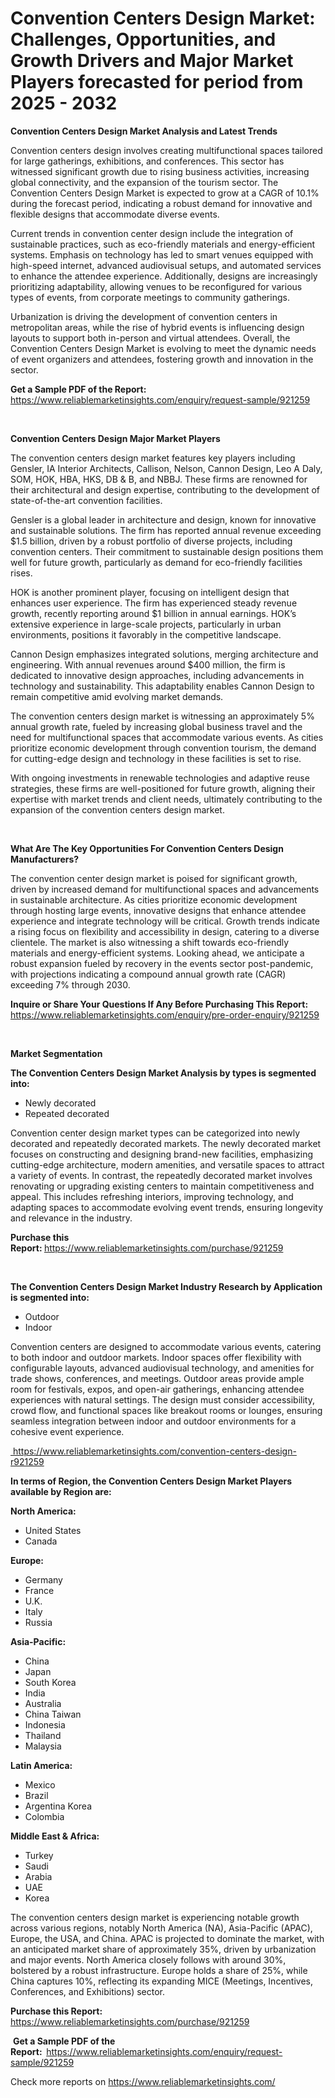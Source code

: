 <p><h1>Convention Centers Design Market: Challenges, Opportunities, and Growth Drivers and Major Market Players forecasted for period from 2025 - 2032</h1></p><p><strong>Convention Centers Design Market Analysis and Latest Trends</strong></p>
<p><p>Convention centers design involves creating multifunctional spaces tailored for large gatherings, exhibitions, and conferences. This sector has witnessed significant growth due to rising business activities, increasing global connectivity, and the expansion of the tourism sector. The Convention Centers Design Market is expected to grow at a CAGR of 10.1% during the forecast period, indicating a robust demand for innovative and flexible designs that accommodate diverse events.</p><p>Current trends in convention center design include the integration of sustainable practices, such as eco-friendly materials and energy-efficient systems. Emphasis on technology has led to smart venues equipped with high-speed internet, advanced audiovisual setups, and automated services to enhance the attendee experience. Additionally, designs are increasingly prioritizing adaptability, allowing venues to be reconfigured for various types of events, from corporate meetings to community gatherings.</p><p>Urbanization is driving the development of convention centers in metropolitan areas, while the rise of hybrid events is influencing design layouts to support both in-person and virtual attendees. Overall, the Convention Centers Design Market is evolving to meet the dynamic needs of event organizers and attendees, fostering growth and innovation in the sector.</p></p>
<p><strong>Get a Sample PDF of the Report:&nbsp;</strong> <a href="https://www.reliablemarketinsights.com/enquiry/request-sample/921259?utm_campaign=2218&utm_medium=2&utm_source=Github&utm_content=ia&utm_term=07032025&utm_id=convention-centers-design">https://www.reliablemarketinsights.com/enquiry/request-sample/921259</a></p>
<p>&nbsp;</p>
<p><strong>Convention Centers Design Major Market Players</strong></p>
<p><p>The convention centers design market features key players including Gensler, IA Interior Architects, Callison, Nelson, Cannon Design, Leo A Daly, SOM, HOK, HBA, HKS, DB & B, and NBBJ. These firms are renowned for their architectural and design expertise, contributing to the development of state-of-the-art convention facilities.</p><p>Gensler is a global leader in architecture and design, known for innovative and sustainable solutions. The firm has reported annual revenue exceeding $1.5 billion, driven by a robust portfolio of diverse projects, including convention centers. Their commitment to sustainable design positions them well for future growth, particularly as demand for eco-friendly facilities rises.</p><p>HOK is another prominent player, focusing on intelligent design that enhances user experience. The firm has experienced steady revenue growth, recently reporting around $1 billion in annual earnings. HOK’s extensive experience in large-scale projects, particularly in urban environments, positions it favorably in the competitive landscape.</p><p>Cannon Design emphasizes integrated solutions, merging architecture and engineering. With annual revenues around $400 million, the firm is dedicated to innovative design approaches, including advancements in technology and sustainability. This adaptability enables Cannon Design to remain competitive amid evolving market demands.</p><p>The convention centers design market is witnessing an approximately 5% annual growth rate, fueled by increasing global business travel and the need for multifunctional spaces that accommodate various events. As cities prioritize economic development through convention tourism, the demand for cutting-edge design and technology in these facilities is set to rise.</p><p>With ongoing investments in renewable technologies and adaptive reuse strategies, these firms are well-positioned for future growth, aligning their expertise with market trends and client needs, ultimately contributing to the expansion of the convention centers design market.</p></p>
<p>&nbsp;</p>
<p><strong>What Are The Key Opportunities For Convention Centers Design Manufacturers?</strong></p>
<p><p>The convention center design market is poised for significant growth, driven by increased demand for multifunctional spaces and advancements in sustainable architecture. As cities prioritize economic development through hosting large events, innovative designs that enhance attendee experience and integrate technology will be critical. Growth trends indicate a rising focus on flexibility and accessibility in design, catering to a diverse clientele. The market is also witnessing a shift towards eco-friendly materials and energy-efficient systems. Looking ahead, we anticipate a robust expansion fueled by recovery in the events sector post-pandemic, with projections indicating a compound annual growth rate (CAGR) exceeding 7% through 2030.</p></p>
<p><strong>Inquire or Share Your Questions If Any Before Purchasing This Report:</strong> <a href="https://www.reliablemarketinsights.com/enquiry/pre-order-enquiry/921259?utm_campaign=2218&utm_medium=2&utm_source=Github&utm_content=ia&utm_term=07032025&utm_id=convention-centers-design">https://www.reliablemarketinsights.com/enquiry/pre-order-enquiry/921259</a></p>
<p>&nbsp;</p>
<p><strong>Market Segmentation</strong></p>
<p><strong>The Convention Centers Design Market Analysis by types is segmented into:</strong></p>
<p><ul><li>Newly decorated</li><li>Repeated decorated</li></ul></p>
<p><p>Convention center design market types can be categorized into newly decorated and repeatedly decorated markets. The newly decorated market focuses on constructing and designing brand-new facilities, emphasizing cutting-edge architecture, modern amenities, and versatile spaces to attract a variety of events. In contrast, the repeatedly decorated market involves renovating or upgrading existing centers to maintain competitiveness and appeal. This includes refreshing interiors, improving technology, and adapting spaces to accommodate evolving event trends, ensuring longevity and relevance in the industry.</p></p>
<p><strong>Purchase this Report:&nbsp;</strong><a href="https://www.reliablemarketinsights.com/purchase/921259?utm_campaign=2218&utm_medium=2&utm_source=Github&utm_content=ia&utm_term=07032025&utm_id=convention-centers-design">https://www.reliablemarketinsights.com/purchase/921259</a></p>
<p>&nbsp;</p>
<p><strong>The Convention Centers Design Market Industry Research by Application is segmented into:</strong></p>
<p><ul><li>Outdoor</li><li>Indoor</li></ul></p>
<p><p>Convention centers are designed to accommodate various events, catering to both indoor and outdoor markets. Indoor spaces offer flexibility with configurable layouts, advanced audiovisual technology, and amenities for trade shows, conferences, and meetings. Outdoor areas provide ample room for festivals, expos, and open-air gatherings, enhancing attendee experiences with natural settings. The design must consider accessibility, crowd flow, and functional spaces like breakout rooms or lounges, ensuring seamless integration between indoor and outdoor environments for a cohesive event experience.</p></p>
<p><a href="https://www.reliablemarketinsights.com/convention-centers-design-r921259?utm_campaign=2218&utm_medium=2&utm_source=Github&utm_content=ia&utm_term=07032025&utm_id=convention-centers-design">&nbsp;https://www.reliablemarketinsights.com/convention-centers-design-r921259</a></p>
<p><strong>In terms of Region, the Convention Centers Design Market Players available by Region are:</strong></p>
<p>
    <p> <strong> North America: </strong>
        <ul>
            <li>United States</li>
            <li>Canada</li>
        </ul>
        </p> 
    <p> <strong> Europe: </strong>
        <ul>
            <li>Germany</li>
            <li>France</li>
            <li>U.K.</li>
            <li>Italy</li>
            <li>Russia</li>
        </ul>
        </p> 
    <p> <strong> Asia-Pacific: </strong>
        <ul>
            <li>China</li>
            <li>Japan</li>
            <li>South Korea</li>
            <li>India</li>
            <li>Australia</li>
            <li>China Taiwan</li>
            <li>Indonesia</li>
            <li>Thailand</li>
            <li>Malaysia</li>
        </ul>
        </p> 
    <p> <strong> Latin America: </strong>
        <ul>
            <li>Mexico</li>
            <li>Brazil</li>
            <li>Argentina Korea</li>
            <li>Colombia</li>
        </ul>
        </p> 
    <p> <strong> Middle East & Africa: </strong>
        <ul>
            <li>Turkey</li>
            <li>Saudi</li>
            <li>Arabia</li>
            <li>UAE</li>
            <li>Korea</li>
        </ul>
    </p>
    </p>
<p><p>The convention centers design market is experiencing notable growth across various regions, notably North America (NA), Asia-Pacific (APAC), Europe, the USA, and China. APAC is projected to dominate the market, with an anticipated market share of approximately 35%, driven by urbanization and major events. North America closely follows with around 30%, bolstered by a robust infrastructure. Europe holds a share of 25%, while China captures 10%, reflecting its expanding MICE (Meetings, Incentives, Conferences, and Exhibitions) sector.</p></p>
<p><strong>Purchase this Report: </strong><a href="https://www.reliablemarketinsights.com/purchase/921259?utm_campaign=2218&utm_medium=2&utm_source=Github&utm_content=ia&utm_term=07032025&utm_id=convention-centers-design">https://www.reliablemarketinsights.com/purchase/921259</a></p>
<p>&nbsp;<strong>Get a Sample PDF of the Report:&nbsp;&nbsp;</strong><a href="https://www.reliablemarketinsights.com/enquiry/request-sample/921259?utm_campaign=2218&utm_medium=2&utm_source=Github&utm_content=ia&utm_term=07032025&utm_id=convention-centers-design">https://www.reliablemarketinsights.com/enquiry/request-sample/921259</a></p>
<p><strong></strong></p>
<p>Check more reports on <a href="https://www.reliablemarketinsights.com/?utm_campaign=2218&utm_medium=2&utm_source=Github&utm_content=ia&utm_term=07032025&utm_id=convention-centers-design">https://www.reliablemarketinsights.com/</a></p>